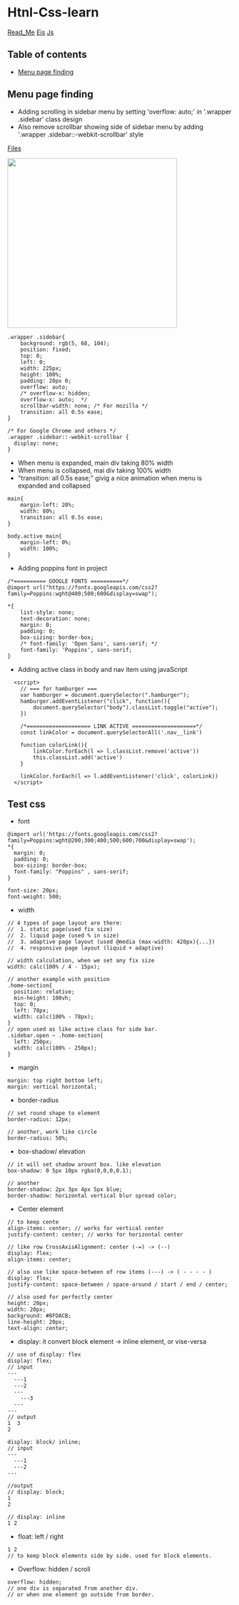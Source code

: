 # Htnl-Css-learn

[Read_Me](https://github.com/RazM10/Web_Learn/blob/master/README.md)
[Ejs](https://github.com/RazM10/Web_Learn/blob/master/EJS.md)
[Js](https://github.com/RazM10/Web_Learn/blob/master/JS.md)

## Table of contents
- [Menu page finding](#menu-page-finding)

## Menu page finding

- Adding scrolling in sidebar menu by setting 'overflow: auto;' in '.wrapper .sidebar' class design 
- Also remove scrollbar showing side of sidebar menu by adding '.wrapper .sidebar::-webkit-scrollbar' style 

[Files](https://github.com/RazM10/Web_Learn/blob/master/files/scrolling.html)

<img height="380px" src="https://github.com/RazM10/Web_Learn/blob/master/images/scrolling.PNG">

```
.wrapper .sidebar{
	background: rgb(5, 68, 104);
	position: fixed;
	top: 0;
	left: 0;
	width: 225px;
	height: 100%;
	padding: 20px 0;
    overflow: auto;
    /* overflow-x: hidden; 
    overflow-x: auto;  */
    scrollbar-width: none; /* For mozilla */
	transition: all 0.5s ease;
}

/* For Google Chrome and others */
.wrapper .sidebar::-webkit-scrollbar {
  display: none;
}
```

- When menu is expanded, main div taking 80% width
- When menu is collapsed, mai div taking 100% width
- "transition: all 0.5s ease;" givig a nice animation when menu is expanded and collapsed

```
main{
	margin-left: 20%;
	width: 80%;
	transition: all 0.5s ease;
}

body.active main{
	margin-left: 0%;
	width: 100%;
}
```

- Adding poppins font in project

```
/*========== GOOGLE FONTS ==========*/
@import url("https://fonts.googleapis.com/css2?family=Poppins:wght@400;500;600&display=swap");

*{
	list-style: none;
	text-decoration: none;
	margin: 0;
	padding: 0;
	box-sizing: border-box;
	/* font-family: 'Open Sans', sans-serif; */
	font-family: 'Poppins', sans-serif;
}
```

- Adding active class in body and nav item using javaScript

```
  <script>
	// === for hamburger ===
    var hamburger = document.querySelector(".hamburger");
	hamburger.addEventListener("click", function(){
		document.querySelector("body").classList.toggle("active");
	})
	
	/*==================== LINK ACTIVE ====================*/
	const linkColor = document.querySelectorAll('.nav__link')

	function colorLink(){
		linkColor.forEach(l => l.classList.remove('active'))
		this.classList.add('active')
	}

	linkColor.forEach(l => l.addEventListener('click', colorLink))
  </script>
```

## Test css

- font
```
@import url('https://fonts.googleapis.com/css2?family=Poppins:wght@200;300;400;500;600;700&display=swap');
*{
  margin: 0;
  padding: 0;
  box-sizing: border-box;
  font-family: "Poppins" , sans-serif;
}

font-size: 20px;
font-weight: 500;
```

- width
```
// 4 types of page layout are there: 
// 	1. static page(used fix size) 
// 	2. liquid page (used % in size)
//  3. adaptive page layout (used @media (max-width: 420px){...})
//  4. responsive page layout (liquid + adaptive)

// width calculation, when we set any fix size
width: calc(100% / 4 - 15px);

// another example with position
.home-section{
  position: relative;
  min-height: 100vh;
  top: 0;
  left: 78px;
  width: calc(100% - 78px);
}
// open used as like active class for side bar.
.sidebar.open ~ .home-section{
  left: 250px;
  width: calc(100% - 250px);
}
```

- margin
```
margin: top right bottom left;
margin: vertical horizontal;
```

- border-radius
```
// set round shape to element
border-radius: 12px;

// another, work like circle
border-radius: 50%;
```

- box-shadow/ elevation
```
// it will set shadow arount box. like elevation
box-shadow: 0 5px 10px rgba(0,0,0,0.1);

// another
border-shadow: 2px 3px 4px 5px blue;
border-shadow: horizontal vertical blur spread color;
```

- Center element
```
// to keep cente
align-items: center; // works for vertical center
justify-content: center; // works for horizontal center

// like row CrossAxisAlignment: center (-=) -> (--)
display: flex;
align-items: center;

// also use like space-between of row items (---) -> ( - - - - )
display: flex;
justify-content: space-between / space-around / start / end / center;

// also used for perfectly center
height: 20px;
width: 20px;
background: #8FDACB;
line-height: 20px;
text-align: center;
```

- display: it convert block element -> inline element, or vise-versa
```
// use of display: flex
display: flex;
// input 
---
  ---1
  ---2
  ---
    ---3
  ---
---
// output
1  3
2

display: block/ inline;
// input
---
  ---1
  ---2
---

//output
// display: block;
1
2

// display: inline
1 2
```

- float: left / right
```
1 2
// to keep block elements side by side. used for block elements.
```

- Overflow: hidden / scroll
```
overflow: hidden;
// one div is separated from another div.
// or when one element go outside from border.
```



